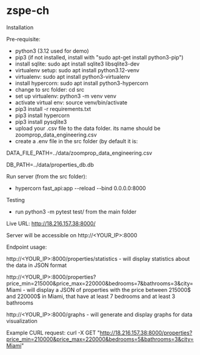 # zspe-ch

Installation

Pre-requisite:
- python3 (3.12 used for demo)
- pip3 (if not installed, install with "sudo apt-get install python3-pip")
- install sqlite: sudo apt install sqlite3 libsqlite3-dev
- virtualenv setup: sudo apt install python3.12-venv
- virtualenv: sudo apt install python3-virtualenv
- install hypercorn: sudo apt install python3-hypercorn
- change to src folder: cd src
- set up virtualenv: python3 -m venv venv
- activate virtual env: source venv/bin/activate
- pip3 install -r requirements.txt
- pip3 install hypercorn
- pip3 install pysqlite3
- upload your .csv file to the data folder. its name should be zoomprop_data_engineering.csv
- create a .env file in the src folder (by default it is:
  
DATA_FILE_PATH=../data/zoomprop_data_engineering.csv

DB_PATH=../data/properties_db.db


Run server (from the src folder):
- hypercorn fast_api:app --reload --bind 0.0.0.0:8000

Testing
- run python3 -m pytest test/ from the main folder

Live URL: http://18.216.157.38:8000/

Server will be accessible on
http://<YOUR_IP>:8000

Endpoint usage:

http://<YOUR_IP>:8000/properties/statistics - will display statistics about the data in JSON format

http://<YOUR_IP>:8000/properties?price_min=215000&price_max=220000&bedrooms=7&bathrooms=3&city=Miami - will display a JSON of properties with the price between 215000$ and 220000$ in Miami, that have at least 7 bedrooms and at least 3 bathrooms

http://<YOUR_IP>:8000/graphs - will generate and display graphs for data visualization

Example CURL request: curl -X GET "http://18.216.157.38:8000/properties?price_min=210000&price_max=220000&bedrooms=5&bathrooms=3&city=Miami"

